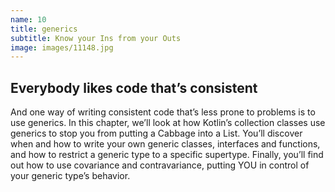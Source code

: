 ```yaml
---
name: 10
title: generics
subtitle: Know your Ins from your Outs
image: images/11148.jpg
---
```

## Everybody likes code that’s consistent 
And one way of writing consistent code that’s less prone to problems is to use generics. In this chapter, we’ll look at how Kotlin’s collection classes use generics to stop you from putting a Cabbage into a List<Seagull>. You’ll discover when and how to write your own generic classes, interfaces and functions, and how to restrict a generic type to a specific supertype. Finally, you’ll find out how to use covariance and contravariance, putting YOU in control of your generic type’s behavior.
